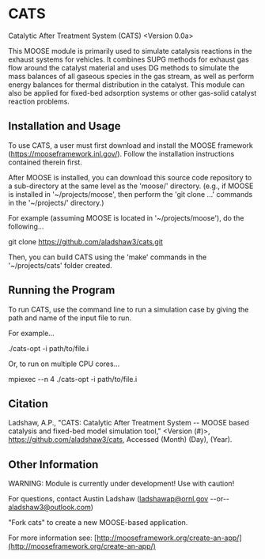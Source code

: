 CATS
=====

Catalytic After Treatment System (CATS)  <Version 0.0a>

This MOOSE module is primarily used to simulate catalysis reactions in the exhaust systems for vehicles. It combines SUPG methods for exhaust gas flow around the catalyst material and uses DG methods to simulate the mass balances of all gaseous species in the gas stream, as well as perform energy balances for thermal distribution in the catalyst. This module can also be applied for fixed-bed adsorption systems or other gas-solid catalyst reaction problems.


Installation and Usage
-----
To use CATS, a user must first download and install the MOOSE framework (https://mooseframework.inl.gov/). Follow the installation instructions contained therein first. 

After MOOSE is installed, you can download this source code repository to a sub-directory at the same level as the 'moose/' directory. (e.g., if MOOSE is installed in '~/projects/moose', then perform the 'git clone ...' commands in the '~/projects/' directory.)

For example (assuming MOOSE is located in '~/projects/moose'), do the following...

git clone https://github.com/aladshaw3/cats.git 

Then, you can build CATS using the 'make' commands in the '~/projects/cats' folder created. 


Running the Program
-----
To run CATS, use the command line to run a simulation case by giving the path and name of the input file to run.

For example...

./cats-opt -i path/to/file.i

Or, to run on multiple CPU cores...

mpiexec --n 4 ./cats-opt -i path/to/file.i


Citation
-----
Ladshaw, A.P., "CATS: Catalytic After Treatment System -- MOOSE based catalysis and fixed-bed model simulation tool," <Version (#)>, https://github.com/aladshaw3/cats, Accessed (Month) (Day), (Year).


Other Information
-----

WARNING: Module is currently under development! Use with caution!

For questions, contact Austin Ladshaw (ladshawap@ornl.gov  --or--  aladshaw3@outlook.com)


"Fork cats" to create a new MOOSE-based application.

For more information see: [http://mooseframework.org/create-an-app/](http://mooseframework.org/create-an-app/)
